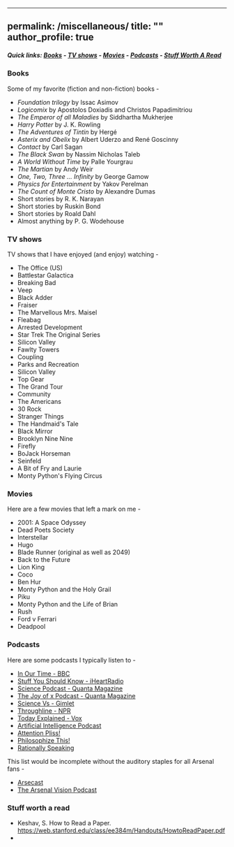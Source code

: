 
---
permalink: /miscellaneous/
title: ""
author_profile: true
---

##### Quick links: [Books](./#books) - [TV shows](./#tv-shows) - [Movies](.#movies) - [Podcasts](./#podcasts) - [Stuff Worth A Read](.#stuff-worth-a-read)

### Books

Some of my favorite (fiction and non-fiction) books -

- *Foundation trilogy* by Issac Asimov
- *Logicomix* by Apostolos Doxiadis and Christos Papadimitriou
- *The Emperor of all Maladies* by Siddhartha Mukherjee
- *Harry Potter* by J. K. Rowling
- *The Adventures of Tintin* by Hergé
- *Asterix and Obelix* by  Albert Uderzo and René Goscinny
- *Contact* by Carl Sagan
- *The Black Swan* by Nassim Nicholas Taleb
- *A World Without Time* by Palle Yourgrau
- *The Martian* by Andy Weir
- *One, Two, Three ... Infinity* by George Gamow
- *Physics for Entertainment* by Yakov Perelman
- *The Count of Monte Cristo* by Alexandre Dumas
- Short stories by R. K. Narayan
- Short stories by Ruskin Bond
- Short stories by Roald Dahl
- Almost anything by P. G. Wodehouse

### TV shows
TV shows that I have enjoyed (and enjoy) watching -

- The Office (US)
- Battlestar Galactica
- Breaking Bad
- Veep
- Black Adder
- Fraiser
- The Marvellous Mrs. Maisel
- Fleabag
- Arrested Development
- Star Trek The Original Series
- Silicon Valley
- Fawlty Towers
- Coupling
- Parks and Recreation
- Silicon Valley
- Top Gear
- The Grand Tour
- Community
- The Americans
- 30 Rock
- Stranger Things
- The Handmaid's Tale
- Black Mirror
- Brooklyn Nine Nine
- Firefly
- BoJack Horseman
- Seinfeld
- A Bit of Fry and Laurie
- Monty Python's Flying Circus

### Movies
Here are a few movies that left a mark on me -

- 2001: A Space Odyssey
- Dead Poets Society
- Interstellar
- Hugo
- Blade Runner (original as well as 2049)
- Back to the Future
- Lion King
- Coco
- Ben Hur
- Monty Python and the Holy Grail
- Piku
- Monty Python and the Life of Brian
- Rush
- Ford v Ferrari
- Deadpool

### Podcasts
Here are some podcasts I typically listen to -

- [In Our Time - BBC](https://www.bbc.co.uk/programmes/b006qykl)
- [Stuff You Should Know - iHeartRadio](https://www.iheart.com/podcast/105-stuff-you-should-know-26940277/)
- [Science Podcast - Quanta Magazine](https://www.quantamagazine.org/tag/podcast)
- [The Joy of x Podcast - Quanta Magazine](https://www.quantamagazine.org/tag/the-joy-of-x)
- [Science Vs - Gimlet](https://gimletmedia.com/shows/science-vs)
- [Throughline - NPR](https://www.npr.org/podcasts/510333/throughline)
- [Today Explained - Vox](https://www.vox.com/today-explained)
- [Artificial Intelligence Podcast](https://lexfridman.com/ai/)
- [Attention Pliss!](https://anchor.fm/appodcast)
- [Philosophize This!](http://philosophizethis.org/)
- [Rationally Speaking](http://rationallyspeakingpodcast.org/)

This list would be incomplete without the auditory staples for all Arsenal fans -

- [Arsecast](https://arseblog.com/arsecasts/)
- [The Arsenal Vision Podcast](https://www.arsenalvisionpodcast.com/)

### Stuff worth a read
- Keshav, S. How to Read a Paper. <https://web.stanford.edu/class/ee384m/Handouts/HowtoReadPaper.pdf>
- 
<!--stackedit_data:
eyJoaXN0b3J5IjpbMTE0ODk2ODUyMiw2MDI2NDM1MDZdfQ==
-->